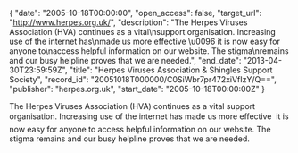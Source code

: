 {
  "date": "2005-10-18T00:00:00", 
  "open_access": false, 
  "target_url": "http://www.herpes.org.uk/", 
  "description": "The Herpes Viruses Association (HVA) continues as a vital\nsupport organisation. Increasing use of the internet has\nmade us more effective \u0096 it is now easy for anyone to\naccess helpful information on our website. The stigma\nremains and our busy helpline proves that we are needed.", 
  "end_date": "2013-04-30T23:59:59Z", 
  "title": "Herpes Viruses Association & Shingles Support Society", 
  "record_id": "20051018T000000/C0SiWbr7pr472xiVfIzY/Q==", 
  "publisher": "herpes.org.uk", 
  "start_date": "2005-10-18T00:00:00Z"
}

The Herpes Viruses Association (HVA) continues as a vital
support organisation. Increasing use of the internet has
made us more effective  it is now easy for anyone to
access helpful information on our website. The stigma
remains and our busy helpline proves that we are needed.